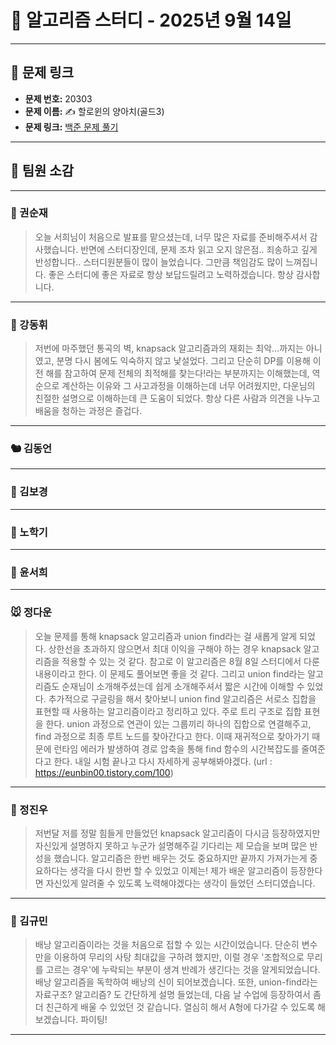 # 📘 알고리즘 스터디 - 2025년 9월 14일

---

## 🔗 문제 링크

- **문제 번호:** 20303
- **문제 이름:** ✍️ 할로윈의 양아치(골드3)
- **문제 링크:** [백준 문제 풀기](https://www.acmicpc.net/problem/20303)

---

## 💬 팀원 소감

---

### 🐥 권순재

> 오늘 서희님이 처음으로 발표를 맡으셨는데, 너무 많은 자료를 준비해주셔서 감사했습니다. 반면에 스터디장인데, 문제 조차 읽고 오지 않은점.. 죄송하고 깊게 반성합니다.. 스터디원분들이 많이 늘었습니다.
그만큼 책임감도 많이 느껴집니다. 좋은 스터디에 좋은 자료로 항상 보답드릴려고 노력하겠습니다. 항상 감사합니다.

---

### 🐰 강동휘

> 저번에 마주했던 통곡의 벽, knapsack 알고리즘과의 재회는 최악...까지는 아니였고, 분명 다시 봄에도 익숙하지 않고 낯설었다. 그리고 단순히 DP를 이용해 이전 해를 참고하여 문제 전체의 최적해를 찾는다!라는 부분까지는 이해했는데, 역순으로 계산하는 이유와 그 사고과정을 이해하는데 너무 어려웠지만, 다운님의 친절한 설명으로 이해하는데 큰 도움이 되었다. 항상 다른 사람과 의견을 나누고 배움을 청하는 과정은 즐겁다.

---

### 🐿️ 김동언

> 

---

### 🐺 김보경

> 

---

### 🐼 노학기

>

---

### 🦊 윤서희

> 

---

### 🐭 정다운

> 오늘 문제를 통해 knapsack 알고리즘과 union find라는 걸 새롭게 알게 되었다. 상한선을 초과하지 않으면서 최대 이익을 구해야 하는 경우 knapsack 알고리즘을 적용할 수 있는 것 같다. 참고로 이 알고리즘은 8월 8일 스터디에서 다룬 내용이라고 한다. 이 문제도 풀어보면 좋을 것 같다. 그리고 union find라는 알고리즘도 순재님이 소개해주셨는데 쉽게 소개해주셔서 짧은 시간에 이해할 수 있었다. 추가적으로 구글링을 해서 찾아보니 union find 알고리즘은 서로소 집합을 표현할 때 사용하는 알고리즘이라고 정리하고 있다. 주로 트리 구조로 집합 표현을 한다. union 과정으로 연관이 있는 그룹끼리 하나의 집합으로 연결해주고, find 과정으로 최종 루트 노드를 찾아간다고 한다. 이때 재귀적으로 찾아가기 때문에 런타임 에러가 발생하여 경로 압축을 통해 find 함수의 시간복잡도를 줄여준다고 한다. 내일 시험 끝나고 다시 자세하게 공부해봐야겠다.
(url : https://eunbin00.tistory.com/100)

---

### 🐳 정진우

> 저번달 저를 정말 힘들게 만들었던 knapsack 알고리즘이 다시금 등장하였지만 자신있게 설명하지 못하고 누군가 설명해주길 기다리는 제 모습을 보며 많은 반성을 했습니다. 알고리즘은 한번 배우는 것도 중요하지만 끝까지 가져가는게 중요하다는 생각을 다시 한번 할 수 있었고 이제는! 제가 배운 알고리즘이 등장한다면 자신있게 알려줄 수 있도록 노력해야겠다는 생각이 들었던 스터디였습니다.

---

### 🐘 김규민

> 배낭 알고리즘이라는 것을 처음으로 접할 수 있는 시간이었습니다. 단순히 변수만을 이용하여 무리의 사탕 최대값을 구하려 했지만, 이럴 경우 '조합적으로 무리를 고르는 경우'에 누락되는 부분이 생겨 반례가 생긴다는 것을 알게되었습니다. 배낭 알고리즘을 독학하여 배낭의 신이 되어보겠습니다. 또한, union-find라는 자료구조? 알고리즘? 도 간단하게 설명 들었는데, 다음 날 수업에 등장하여서 좀 더 친근하게 배울 수 있었던 것 같습니다. 열심히 해서 A형에 다가갈 수 있도록 해보겠습니다. 파이팅!

---

